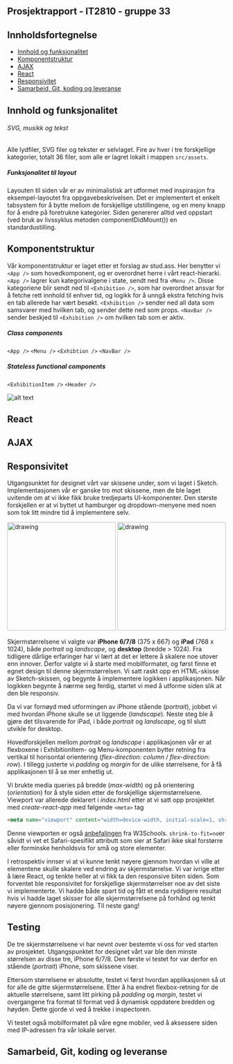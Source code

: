 ## Prosjektrapport - IT2810 - gruppe 33


## Innholdsfortegnelse

- [Innhold og funksjonalitet](#Innhold)
- [Komponentstruktur](#Komponentstruktur)
- [AJAX](#AJAX)
- [React](#React)
- [Responsivitet](#Responsivitet)
- [Samarbeid, Git, koding og leveranse](#Samarbeid)






## Innhold og funksjonalitet

###### SVG, musikk og tekst
Alle lydfiler, SVG filer og tekster er selvlaget. Fire av hver i tre forskjellige kategorier, totalt 36 filer, som alle er lagret lokalt i mappen `src/assets`.

##### Funksjonalitet til layout
Layouten til siden vår er av minimalistisk art utformet med inspirasjon fra eksempel-layoutet fra oppgavebeskrivelsen. Det er implementert et enkelt tabsystem for å bytte mellom de forskjellige utstillingene, og en meny knapp for å endre på foretrukne kategorier. Siden genererer alltid ved oppstart (ved bruk av livssyklus metoden componentDidMount()) en standardustilling.


## Komponentstruktur
Vår komponentstruktur er laget etter et forslag av stud.ass. Her benytter vi `<App />` som hovedkomponent, og er overordnet herre i vårt react-hierarki. `<App />` lagrer kun kategorivalgene i state, sendt ned fra `<Menu />`. Disse kategoriene blir sendt ned til `<Exhibition />`, som har overordnet ansvar for å fetche rett innhold til enhver tid, og logikk for å unngå ekstra fetching hvis en tab allerede har vært besøkt. `<Exhibition />` sender ned all data som samsvarer med hvilken tab, og sender dette ned som props. `<NavBar />` sender beskjed til `<Exhibition />` om hvilken tab som er aktiv. 

##### Class components
`<App />`
`<Menu />`
`<Exhibtion />`
`<NavBar />`

##### Stateless functional components
`<ExhibitionItem />`
`<Header />`

![alt text](https://i.imgur.com/yruHiwo.png)

## React

## AJAX

## Responsivitet
Utgangsunktet for designet vårt var skissene under, som vi laget i Sketch. Implementasjonen vår er ganske tro mot skissene, men de ble laget uvitende om at vi ikke fikk bruke tredjeparts UI-komponenter. Den største forskjellen er at vi byttet ut hamburger og dropdown-menyene med noen som tok litt mindre tid å implementere selv.

<img src="https://github.com/ulrikah/lur-dev/blob/dev/src/assets/lur-dev_sketch1.png" alt="drawing" height="250"/> <img src="https://github.com/ulrikah/lur-dev/blob/dev/src/assets/lur-dev_sketch2.png" alt="drawing" height="250"/>

Skjermstørrelsene vi valgte var **iPhone 6/7/8** (375 x 667) og **iPad** (768 x 1024), både _portrait_ og _landscape_, og **desktop** (bredde > 1024). Fra tidligere dårlige erfaringer har vi lært at det er lettere å skalere noe utover enn innover. Derfor valgte vi å starte med mobilformatet, og først finne et egnet design til denne skjermstørrelsen. Vi satt raskt opp en HTML-skisse av Sketch-skissen, og begynte å implementere logikken i applikasjonen. Når logikken begynte å nærme seg ferdig, startet vi med å utforme siden slik at den ble responsiv.

Da vi var fornøyd med utformingen av iPhone stående (_portrait_), jobbet vi med hvordan iPhone skulle se ut liggende (_landscape_). Neste steg ble å gjøre det tilsvarende for iPad, i både _portrait_ og _landscape_, og til slutt utvikle for desktop.

Hovedforskjellen mellom _portrait_ og _landscape_ i applikasjonen vår er at flexboxene i ExhibitionItem- og Menu-komponenten bytter retning fra vertikal til horisontal orientering (_flex-direction: column_ / _flex-direction: row_). I tillegg justerte vi _padding_ og _margin_ for de ulike størrelsene, for å få applikasjonen til å se mer enhetlig ut.

Vi brukte media queries på bredde (_max-width_) og på orientering (_orientation_) for å style siden etter de forskjellige skjermstørrelsene. Viewport var allerede deklarert i _index.html_ etter at vi satt opp prosjektet med _create-react-app_ med følgende `<meta>` tag
```html
<meta name="viewport" content="width=device-width, initial-scale=1, shrink-to-fit=no">
```

Denne viewporten er også [anbefalingen](https://www.w3schools.com/Css/css_rwd_viewport.asp) fra W3Schools. `shrink-to-fit=no`er såvidt vi vet et Safari-spesifikt attributt som sier at Safari ikke skal forstørre eller forminske henholdsvis for små og store elementer.

I retrospektiv innser vi at vi kunne tenkt nøyere gjennom hvordan vi ville at elementene skulle skalere ved endring av skjermstørrelse. Vi var ivrige etter å lære React, og tenkte heller at vi fikk ta den responsive biten siden. Som forventet ble responsivitet for forskjellige skjermstørrelser noe av det siste vi implementerte. Vi hadde både spart tid og fått et enda ryddigere resultat hvis vi hadde laget skisser for alle skjermstørrelsene på forhånd og tenkt nøyere gjennom posisjonering. Til neste gang!


## Testing
De tre skjermstørrelsene vi har nevnt over bestemte vi oss for ved starten av prosjektet. Utgangspunktet for designet vårt var ble den minste størrelsen av disse tre, iPhone 6/7/8. Den første vi testet for var derfor en stående (_portrait_) iPhone, som skissene viser. 

Ettersom størrelsene er absolutte, testet vi først hvordan applikasjonen så ut for alle de gitte skjermstørrelsene. Etter å ha endret flexbox-retning for de aktuelle størrelsene, samt litt pirking på _padding_ og _margin_, testet vi overgangene fra format til format ved å dynamisk oppdatere bredden og høyden. Dette gjorde vi ved å trekke i inspectoren. 

Vi testet også mobilformatet på våre egne mobiler, ved å aksessere siden med IP-adressen fra vår lokale server.


## Samarbeid, Git, koding og leveranse







